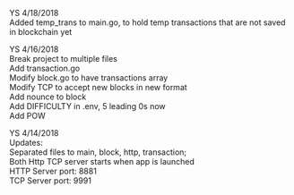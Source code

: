 YS 4/18/2018<BR>
Added temp_trans to main.go, to hold temp transactions that are not saved in blockchain yet<BR>

YS 4/16/2018<BR>
Break project to multiple files<BR>
Add transaction.go<BR>
Modify block.go to have transactions array<BR>
Modify TCP to accept new blocks in new format<BR>
Add nounce to block<BR>
Add DIFFICULTY in .env, 5 leading 0s now<BR>
Add POW<BR>

YS 4/14/2018<BR>
Updates:<BR> 
Separated files to main, block, http, transaction;<BR>
Both Http TCP server starts when app is launched<BR>
HTTP Server port: 8881<BR>
TCP Server port: 9991<BR>